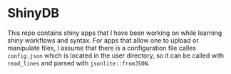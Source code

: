 # ShinyDB
This repo contains shiny apps that I have been working on while learning shiny workflows and syntax. 
For apps that allow one to upload or manipulate files, I assume that there is a configuration file calles `config.json` 
which is located in the user directory, so it can be called with `read_lines` and parsed with `jsonlite::fromJSON`.
